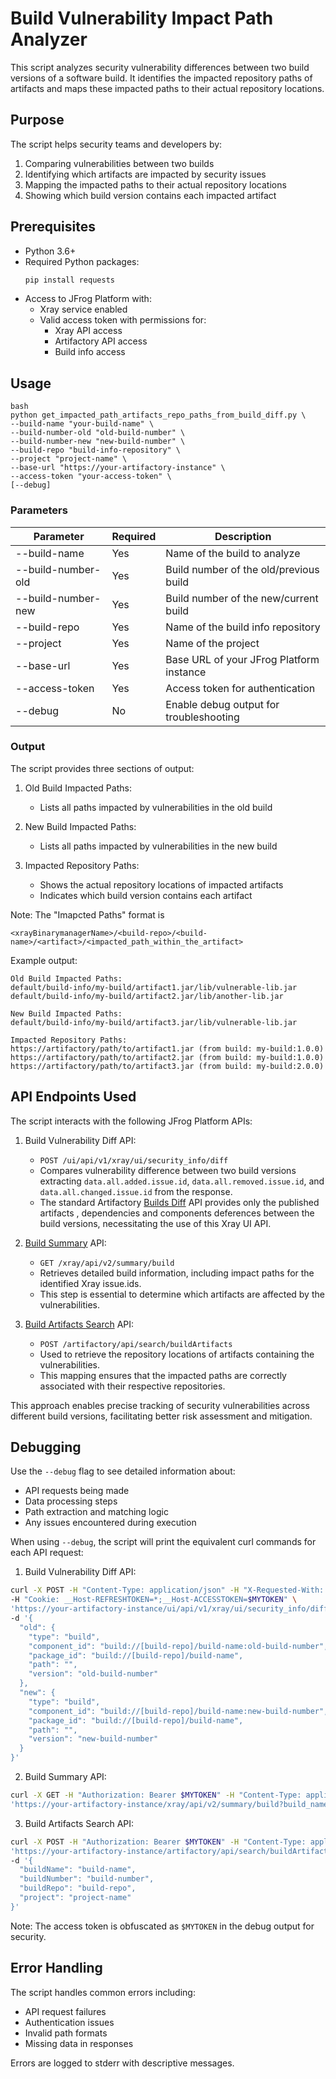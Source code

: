 # Build Vulnerability Impact Path Analyzer

This script analyzes  security vulnerability differences between two build versions of a software build. It identifies the impacted repository paths of artifacts and maps these impacted paths to their actual repository locations.


## Purpose

The script helps security teams and developers by:
1. Comparing vulnerabilities between two builds
2. Identifying which artifacts are impacted by security issues
3. Mapping the impacted paths to their actual repository locations
4. Showing which build version contains each impacted artifact

## Prerequisites

- Python 3.6+
- Required Python packages:
  ```bash
  pip install requests
  ```
- Access to JFrog Platform with:
  - Xray service enabled
  - Valid access token with permissions for:
    - Xray API access
    - Artifactory API access
    - Build info access

## Usage
```
bash
python get_impacted_path_artifacts_repo_paths_from_build_diff.py \
--build-name "your-build-name" \
--build-number-old "old-build-number" \
--build-number-new "new-build-number" \
--build-repo "build-info-repository" \
--project "project-name" \
--base-url "https://your-artifactory-instance" \
--access-token "your-access-token" \
[--debug]
```

### Parameters

| Parameter | Required | Description |
|-----------|----------|-------------|
| --build-name | Yes | Name of the build to analyze |
| --build-number-old | Yes | Build number of the old/previous build |
| --build-number-new | Yes | Build number of the new/current build |
| --build-repo | Yes | Name of the build info repository |
| --project | Yes | Name of the project |
| --base-url | Yes | Base URL of your JFrog Platform instance |
| --access-token | Yes | Access token for authentication |
| --debug | No | Enable debug output for troubleshooting |

### Output

The script provides three sections of output:

1. Old Build Impacted Paths:
   - Lists all paths impacted by vulnerabilities in the old build

2. New Build Impacted Paths:
   - Lists all paths impacted by vulnerabilities in the new build

3. Impacted Repository Paths:
   - Shows the actual repository locations of impacted artifacts
   - Indicates which build version contains each artifact


Note: The "Imapcted Paths" format is
``` 
<xrayBinarymanagerName>/<build-repo>/<build-name>/<artifact>/<impacted_path_within_the_artifact>
```

Example output:
```
Old Build Impacted Paths:
default/build-info/my-build/artifact1.jar/lib/vulnerable-lib.jar
default/build-info/my-build/artifact2.jar/lib/another-lib.jar

New Build Impacted Paths:
default/build-info/my-build/artifact3.jar/lib/vulnerable-lib.jar

Impacted Repository Paths:
https://artifactory/path/to/artifact1.jar (from build: my-build:1.0.0)
https://artifactory/path/to/artifact2.jar (from build: my-build:1.0.0)
https://artifactory/path/to/artifact3.jar (from build: my-build:2.0.0)
```

## API Endpoints Used

The script interacts with the following JFrog Platform APIs:

1. Build Vulnerability Diff API:
   - `POST /ui/api/v1/xray/ui/security_info/diff`
   - Compares vulnerability difference  between two build versions extracting `data.all.added.issue.id`, `data.all.removed.issue.id`, and `data.all.changed.issue.id` from the response.
   - The standard Artifactory [Builds Diff](https://jfrog.com/help/r/jfrog-rest-apis/builds-diff) API provides only the 
    published artifacts , dependencies and components deferences between the build versions, necessitating the use of this Xray UI API.


2. [Build Summary](https://jfrog.com/help/r/xray-rest-apis/build-summary) API:
   - `GET /xray/api/v2/summary/build`
   - Retrieves detailed build information, including impact paths for the identified Xray issue.ids.
   - This step is essential to determine which artifacts are affected by the vulnerabilities.
   

3. [Build Artifacts Search](https://jfrog.com/help/r/jfrog-rest-apis/build-artifacts-search) API:
   - `POST /artifactory/api/search/buildArtifacts`
   - Used to retrieve the repository locations of artifacts containing the vulnerabilities.
   - This mapping ensures that the impacted paths are correctly associated with their respective repositories.

This approach enables precise tracking of security vulnerabilities across different build versions, facilitating better risk assessment and mitigation.

## Debugging

Use the `--debug` flag to see detailed information about:
- API requests being made
- Data processing steps
- Path extraction and matching logic
- Any issues encountered during execution

When using `--debug`, the script will print the equivalent curl commands for each API request:

1. Build Vulnerability Diff API:
```bash
curl -X POST -H "Content-Type: application/json" -H "X-Requested-With: XMLHttpRequest" -H "Accept: */*" \
-H "Cookie: __Host-REFRESHTOKEN=*;__Host-ACCESSTOKEN=$MYTOKEN" \
'https://your-artifactory-instance/ui/api/v1/xray/ui/security_info/diff' \
-d '{
  "old": {
    "type": "build",
    "component_id": "build://[build-repo]/build-name:old-build-number",
    "package_id": "build://[build-repo]/build-name",
    "path": "",
    "version": "old-build-number"
  },
  "new": {
    "type": "build",
    "component_id": "build://[build-repo]/build-name:new-build-number",
    "package_id": "build://[build-repo]/build-name",
    "path": "",
    "version": "new-build-number"
  }
}'
```

2. Build Summary API:
```bash
curl -X GET -H "Authorization: Bearer $MYTOKEN" -H "Content-Type: application/json" \
'https://your-artifactory-instance/xray/api/v2/summary/build?build_name=build-name&build_number=build-number&build_repo=build-repo'
```

3. Build Artifacts Search API:
```bash
curl -X POST -H "Authorization: Bearer $MYTOKEN" -H "Content-Type: application/json" \
'https://your-artifactory-instance/artifactory/api/search/buildArtifacts' \
-d '{
  "buildName": "build-name",
  "buildNumber": "build-number",
  "buildRepo": "build-repo",
  "project": "project-name"
}'
```

Note: The access token is obfuscated as `$MYTOKEN` in the debug output for security.

## Error Handling

The script handles common errors including:
- API request failures
- Authentication issues
- Invalid path formats
- Missing data in responses

Errors are logged to stderr with descriptive messages.